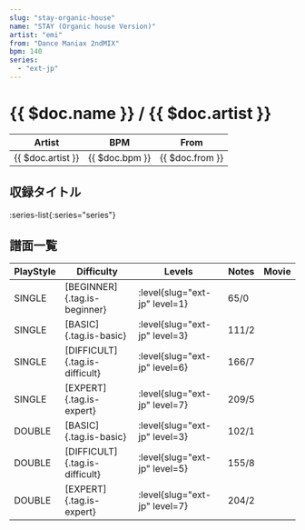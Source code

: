 ```yaml
---
slug: "stay-organic-house"
name: "STAY (Organic house Version)"
artist: "emi"
from: "Dance Maniax 2ndMIX"
bpm: 140
series:
  - "ext-jp"
---
```


# {{ $doc.name }} / {{ $doc.artist }}

|Artist|BPM|From|
|------|---|----|
|{{ $doc.artist }}|{{ $doc.bpm }}|{{ $doc.from }}|

## 収録タイトル

:series-list{:series="series"}

## 譜面一覧

|PlayStyle|Difficulty|Levels|Notes|Movie|
|---------|----------|------|-----|-----|
|SINGLE|[BEGINNER]{.tag.is-beginner}|<div class="field is-grouped is-grouped-multiline">:level{slug="ext-jp" level=1}</div>|65/0||
|SINGLE|[BASIC]{.tag.is-basic}|<div class="field is-grouped is-grouped-multiline">:level{slug="ext-jp" level=3}</div>|111/2||
|SINGLE|[DIFFICULT]{.tag.is-difficult}|<div class="field is-grouped is-grouped-multiline">:level{slug="ext-jp" level=6}</div>|166/7||
|SINGLE|[EXPERT]{.tag.is-expert}|<div class="field is-grouped is-grouped-multiline">:level{slug="ext-jp" level=7}</div>|209/5||
|DOUBLE|[BASIC]{.tag.is-basic}|<div class="field is-grouped is-grouped-multiline">:level{slug="ext-jp" level=3}</div>|102/1||
|DOUBLE|[DIFFICULT]{.tag.is-difficult}|<div class="field is-grouped is-grouped-multiline">:level{slug="ext-jp" level=5}</div>|155/8||
|DOUBLE|[EXPERT]{.tag.is-expert}|<div class="field is-grouped is-grouped-multiline">:level{slug="ext-jp" level=7}</div>|204/2||
